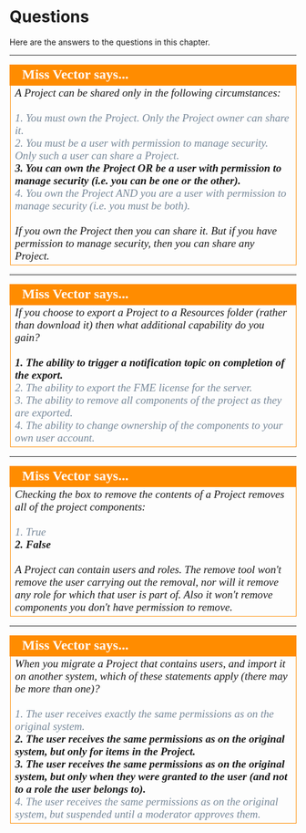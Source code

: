 # Questions #

Here are the answers to the questions in this chapter.

---

<!--Person X Says Section-->

<table style="border-spacing: 0px">
<tr>
<td style="vertical-align:middle;background-color:darkorange;border: 2px solid darkorange">
<i class="fa fa-quote-left fa-lg fa-pull-left fa-fw" style="color:white;padding-right: 12px;vertical-align:text-top"></i>
<span style="color:white;font-size:x-large;font-weight: bold;font-family:serif">Miss Vector says...</span>
</td>
</tr>

<tr>
<td style="border: 1px solid darkorange">
<span style="font-family:serif; font-style:italic; font-size:larger">
A Project can be shared only in the following circumstances:
<br><br><span style="color:lightslategrey">1. You must own the Project. Only the Project owner can share it.</span>
<br><span style="color:lightslategrey">2. You must be a user with permission to manage security. Only such a user can share a Project.</span>
<br><span style="font-weight:bold">3. You can own the Project OR be a user with permission to manage security (i.e. you can be one or the other).</span>
<br><span style="color:lightslategrey">4. You own the Project AND you are a user with permission to manage security (i.e. you must be both).</span>
<br><br>If you own the Project then you can share it. But if you have permission to manage security, then you can share any Project. 
</td>
</tr>
</table>

---

<!--Person X Says Section-->

<table style="border-spacing: 0px">
<tr>
<td style="vertical-align:middle;background-color:darkorange;border: 2px solid darkorange">
<i class="fa fa-quote-left fa-lg fa-pull-left fa-fw" style="color:white;padding-right: 12px;vertical-align:text-top"></i>
<span style="color:white;font-size:x-large;font-weight: bold;font-family:serif">Miss Vector says...</span>
</td>
</tr>

<tr>
<td style="border: 1px solid darkorange">
<span style="font-family:serif; font-style:italic; font-size:larger">
If you choose to export a Project to a Resources folder (rather than download it) then what additional capability do you gain?
<br><br><span style="font-weight:bold">1. The ability to trigger a notification topic on completion of the export.</span>
<br><span style="color:lightslategrey">2. The ability to export the FME license for the server.</span>
<br><span style="color:lightslategrey">3. The ability to remove all components of the project as they are exported.</span>
<br><span style="color:lightslategrey">4. The ability to change ownership of the components to your own user account.</span>
</td>
</tr>
</table>


---

<!--Person X Says Section-->

<table style="border-spacing: 0px">
<tr>
<td style="vertical-align:middle;background-color:darkorange;border: 2px solid darkorange">
<i class="fa fa-quote-left fa-lg fa-pull-left fa-fw" style="color:white;padding-right: 12px;vertical-align:text-top"></i>
<span style="color:white;font-size:x-large;font-weight: bold;font-family:serif">Miss Vector says...</span>
</td>
</tr>

<tr>
<td style="border: 1px solid darkorange">
<span style="font-family:serif; font-style:italic; font-size:larger">
Checking the box to remove the contents of a Project removes all of the project components:
<br><br><span style="color:lightslategrey">1. True</span>
<br><span style="font-weight:bold">2. False</span>
<br><br>A Project can contain users and roles. The remove tool won't remove the user carrying out the removal, nor will it remove any role for which that user is part of. Also it won't remove components you don't have permission to remove.     
</td>
</tr>
</table>


---

<!--Person X Says Section-->

<table style="border-spacing: 0px">
<tr>
<td style="vertical-align:middle;background-color:darkorange;border: 2px solid darkorange">
<i class="fa fa-quote-left fa-lg fa-pull-left fa-fw" style="color:white;padding-right: 12px;vertical-align:text-top"></i>
<span style="color:white;font-size:x-large;font-weight: bold;font-family:serif">Miss Vector says...</span>
</td>
</tr>

<tr>
<td style="border: 1px solid darkorange">
<span style="font-family:serif; font-style:italic; font-size:larger">
When you migrate a Project that contains users, and import it on another system, which of these statements apply (there may be more than one)?
<br><br><span style="color:lightslategrey">1. The user receives exactly the same permissions as on the original system.</span>
<br><span style="font-weight:bold">2. The user receives the same permissions as on the original system, but only for items in the Project.</span>
<br><span style="font-weight:bold">3. The user receives the same permissions as on the original system, but only when they were granted to the user (and not to a role the user belongs to).</span>
<br><span style="color:lightslategrey">4. The user receives the same permissions as on the original system, but suspended until a moderator approves them.</span> 
</td>
</tr>
</table>












